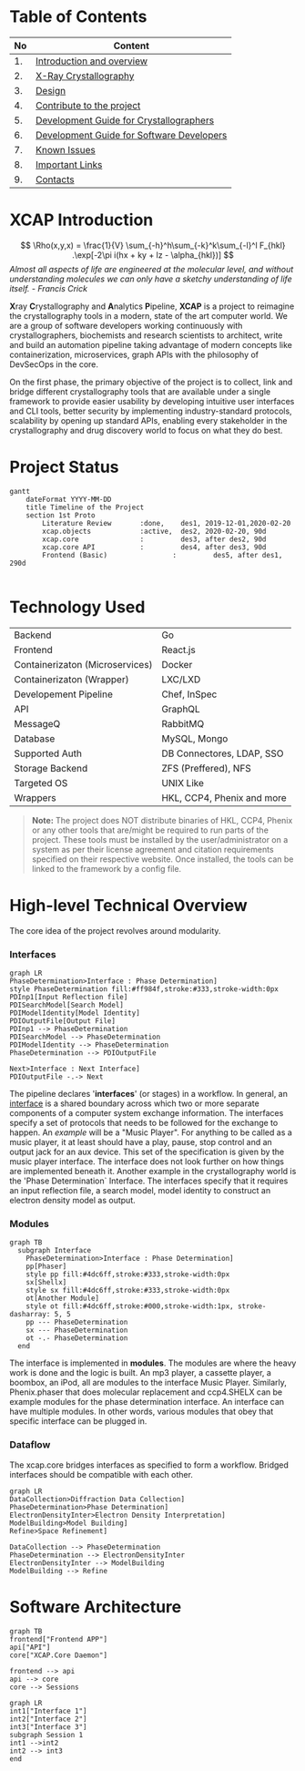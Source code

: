 # Table of Contents

| No | Content |
|--|--|
| 1. | [Introduction and overview](/index.html)  |
| 2. | [X-Ray Crystallography](/crystallography.html) |
| 3. | [Design](/designDecisions.html) |
| 4. | [Contribute to the project](/contributing.html)|
| 5. | [Development Guide for Crystallographers](/devlopmentGuideForCrystallographers.html) |
| 6. | [Development Guide for Software Developers](/devlopmentGuideForSoftwareDevelopers.html)
| 7. | [Known Issues](/issues.html)
| 8. | [Important Links](/links.html)
| 9. | [Contacts](/contacts.html)

# XCAP Introduction

$$
\Rho(x,y,x) = \frac{1}{V} \sum_{-h}^h\sum_{-k}^k\sum_{-l}^l F_{hkl} .\exp[-2\pi i(hx + ky + lz - \alpha_{hkl})]
$$
*Almost all aspects of life are engineered at the molecular level, and without understanding molecules we can only have a sketchy understanding of life itself. - *Francis Crick**

**X**ray **C**rystallography and **A**nalytics **P**ipeline, **XCAP** is a project to reimagine the crystallography tools in a modern, state of the art computer world. We are a group of software developers working continuously with crystallographers, biochemists and research scientists to architect, write and build an automation pipeline taking advantage of modern concepts like containerization, microservices, graph APIs with the philosophy of DevSecOps in the core.

On the first phase, the primary objective of the project is to collect, link and bridge different crystallography tools that are available under a single framework to provide easier usability by developing intuitive user interfaces and CLI tools, better security by implementing industry-standard protocols, scalability by opening up standard APIs, enabling every stakeholder in the crystallography and drug discovery world to focus on what they do best.


# Project Status

```mermaid
gantt
	dateFormat YYYY-MM-DD 
	title Timeline of the Project
	section 1st Proto
		Literature Review       :done,    des1, 2019-12-01,2020-02-20
		xcap.objects            :active,  des2, 2020-02-20, 90d
		xcap.core               :         des3, after des2, 90d
		xcap.core API         	:         des4, after des3, 90d
		Frontend (Basic)             	:         des5, after des1, 290d
		
```

 # Technology Used
 
|  |  |
|--|--|
 | Backend | Go |
 | Frontend | React.js |
 | Containerizaton (Microservices) | Docker |
 | Containerizaton (Wrapper) | LXC/LXD |
 | Developement Pipeline | Chef, InSpec |
 | API | GraphQL |
 | MessageQ | RabbitMQ |
 | Database | MySQL, Mongo |
 | Supported Auth | DB Connectores, LDAP, SSO |
 | Storage Backend | ZFS (Preffered), NFS |
 | Targeted OS | UNIX Like |
 | Wrappers | HKL, CCP4, Phenix and more|
  
  > **Note:** The project does NOT distribute binaries of HKL, CCP4, Phenix or any other tools that are/might be required to run parts of the project. These tools must be installed by the user/administrator on a system as per their license agreement and citation requirements specified on their respective website. Once installed, the tools can be linked to the framework by a config file. 

# High-level Technical Overview

The core idea of the project revolves around modularity. 
### Interfaces
```mermaid
graph LR
PhaseDetermination>Interface : Phase Determination]
style PhaseDetermination fill:#ff984f,stroke:#333,stroke-width:0px
PDInp1[Input Reflection file]
PDISearchModel[Search Model]
PDIModelIdentity[Model Identity]
PDIOutputFile[Output File]
PDInp1 --> PhaseDetermination
PDISearchModel --> PhaseDetermination
PDIModelIdentity --> PhaseDetermination
PhaseDetermination --> PDIOutputFile

Next>Interface : Next Interface]
PDIOutputFile -.-> Next

```
The pipeline declares '**interfaces**' (or stages) in a workflow. In general, an [interface](https://en.wikipedia.org/wiki/Interface_%28computing%29) is a shared boundary across which two or more separate components of a computer system exchange information. The interfaces specify a set of protocols that needs to be followed for the exchange to happen. 
An *example* will be a "Music Player".  For anything to be called as a music player, it at least should have a play, pause, stop control and an output jack for an aux device. This set of the specification is given by the music player interface. The interface does not look further on how things are implemented beneath it. Another example in the crystallography world is the 'Phase Determination` Interface. The interfaces specify that it requires an input reflection file, a search model, model identity to construct an electron density model as output. 
### Modules
```mermaid
graph TB   
  subgraph Interface
	PhaseDetermination>Interface : Phase Determination]
	pp[Phaser]
	style pp fill:#4dc6ff,stroke:#333,stroke-width:0px
	sx[Shellx]
	style sx fill:#4dc6ff,stroke:#333,stroke-width:0px
	ot[Another Module]
	style ot fill:#4dc6ff,stroke:#000,stroke-width:1px, stroke-dasharray: 5, 5
	pp --- PhaseDetermination
	sx --- PhaseDetermination
	ot -.- PhaseDetermination
  end

```

The interface is implemented in **modules**.  The modules are where the heavy work is done and the logic is built. An mp3 player, a cassette player, a boombox, an iPod, all are modules to the interface Music  Player.
Similarly, Phenix.phaser that does molecular replacement and ccp4.SHELX can be example modules for the phase determination interface.
An interface can have multiple modules. In other words, various modules that obey that specific interface can be plugged in.

### Dataflow
The xcap.core bridges interfaces as specified to form a workflow. Bridged interfaces should be compatible with each other.
```mermaid
graph LR
DataCollection>Diffraction Data Collection]
PhaseDetermination>Phase Determination]
ElectronDensityInter>Electron Density Interpretation]
ModelBuilding>Model Building]
Refine>Space Refinement]

DataCollection --> PhaseDetermination
PhaseDetermination --> ElectronDensityInter
ElectronDensityInter --> ModelBuilding
ModelBuilding --> Refine
```

# Software Architecture

```mermaid
graph TB
frontend["Frontend APP"]
api["API"]
core["XCAP.Core Daemon"]

frontend --> api
api --> core
core --> Sessions
```
```mermaid
graph LR
int1["Interface 1"]
int2["Interface 2"]
int3["Interface 3"]
subgraph Session 1
int1 -->int2
int2 --> int3
end
```




<!--stackedit_data:
eyJoaXN0b3J5IjpbOTQyNzg3OTMsNTQ1MDg4MzgzLDU1MzY2NT
Y2NiwtMTY2MDgwNTM5N119
-->